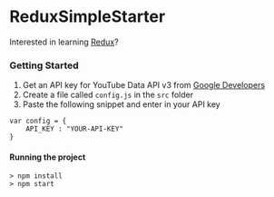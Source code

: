 # ReduxSimpleStarter

Interested in learning [Redux](https://www.udemy.com/react-redux/)?

### Getting Started

1. Get an API key for YouTube Data API v3 from [Google Developers](console.developers.google.com)
2. Create a file called `config.js` in the `src` folder
3. Paste the following snippet and enter in your API key
```
var config = {
    API_KEY : "YOUR-API-KEY"
}
```

#### Running the project
```
> npm install
> npm start
```
